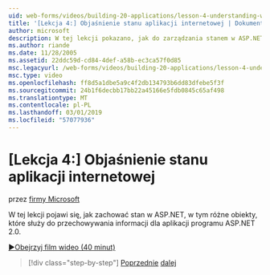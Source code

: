 ```yaml
---
uid: web-forms/videos/building-20-applications/lesson-4-understanding-web-application-state
title: '[Lekcja 4:] Objaśnienie stanu aplikacji internetowej | Dokumentacja firmy Microsoft'
author: microsoft
description: W tej lekcji pokazano, jak do zarządzania stanem w ASP.NET, w tym różne obiekty, które służy do przechowywania informacji o swojej aplikacji programu ASP.NET 2.0...
ms.author: riande
ms.date: 11/28/2005
ms.assetid: 22ddc59d-cd84-4def-a58b-ec3ca57f0d85
msc.legacyurl: /web-forms/videos/building-20-applications/lesson-4-understanding-web-application-state
msc.type: video
ms.openlocfilehash: ff8d5a1dbe5a9c4f2db134793b6dd83dfebe5f3f
ms.sourcegitcommit: 24b1f6decbb17bb22a45166e5fdb0845c65af498
ms.translationtype: MT
ms.contentlocale: pl-PL
ms.lasthandoff: 03/01/2019
ms.locfileid: "57077936"
---
```

<a name="lesson-4-understanding-web-application-state"></a>[Lekcja 4:] Objaśnienie stanu aplikacji internetowej
====================
przez [firmy Microsoft](https://github.com/microsoft)

W tej lekcji pojawi się, jak zachować stan w ASP.NET, w tym różne obiekty, które służy do przechowywania informacji dla aplikacji programu ASP.NET 2.0.

[&#9654;Obejrzyj film wideo (40 minut)](https://channel9.msdn.com/Blogs/ASP-NET-Site-Videos/lesson-4-understanding-web-application-state)

> [!div class="step-by-step"]
> [Poprzednie](lesson-3-understanding-more-about-events-and-postback.md)
> [dalej](lesson-5-debugging-and-tracing-your-website.md)
